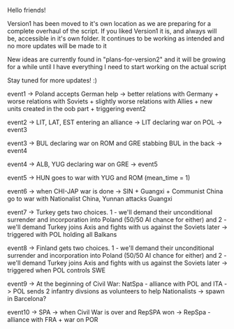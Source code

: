Hello friends!

Version1 has been moved to it's own location as we are preparing for a complete overhaul of the script.
If you liked Version1 it is, and always will be, accessible in it's own folder. It continues to be working as intended and no more updates will be made to it

New ideas are currently found in "plans-for-version2" and it will be growing for a while until I have everything I need to start working on the actual script

Stay tuned for more updates! :)

event1 -> Poland accepts German help -> better relations with Germany  + worse relations with Soviets + slightly worse relations with Allies + new units created in the oob part + triggering event2

event2 -> LIT, LAT, EST entering an alliance -> LIT declaring war on POL -> event3

event3 -> BUL declaring war on ROM and GRE stabbing BUL in the back -> event4

event4 -> ALB, YUG declaring war on GRE -> event5

event5 -> HUN goes to war with YUG and ROM (mean_time = 1)

event6 -> when CHI-JAP war is done -> SIN + Guangxi + Communist China go to war with Nationalist China, Yunnan attacks Guangxi

event7 -> Turkey gets two choices. 1 - we'll demand their unconditional surrender and incorporation into Poland (50/50 AI chance for either) and 2 - we'll demand Turkey joins Axis and fights with us against the Soviets later -> triggered with POL holding all Balkans

event8 -> Finland gets two choices. 1 - we'll demand their unconditional surrender and incorporation into Poland (50/50 AI chance for either) and 2 - we'll demand Turkey joins Axis and fights with us against the Soviets later -> triggered when POL controls SWE

event9 -> At the beginning of Civil War: NatSpa - alliance with POL and ITA -> POL sends 2 infantry divsions as volunteers to help Nationalists -> spawn in Barcelona?

event10 -> SPA -> when Civil War is over and RepSPA won -> RepSpa - alliance with FRA + war on POR
